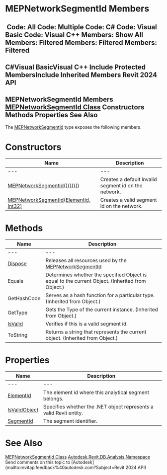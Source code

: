 # MEPNetworkSegmentId Members

﻿
 Code: All Code: Multiple Code: C# Code: Visual Basic Code: Visual C++  Members: Show All Members: Filtered Members: Filtered Members: Filtered   
---  
C#Visual BasicVisual C++
Include Protected MembersInclude Inherited Members
Revit 2024 API  
---  
MEPNetworkSegmentId Members  
[MEPNetworkSegmentId Class](cb14904b-7147-4742-09c9-98da77011030.md "MEPNetworkSegmentId Class") Constructors Methods Properties See Also  
---  
The [MEPNetworkSegmentId](cb14904b-7147-4742-09c9-98da77011030.md "MEPNetworkSegmentId Class") type exposes the following members.
# Constructors
| Name | Description |
| --- | --- |
| --- | --- | --- |
| [MEPNetworkSegmentId()()()()](c5b45745-011b-e53c-a661-ceda7a6a6f14.md "MEPNetworkSegmentId Constructor") | Creates a default invalid segment id on the network. |
| [MEPNetworkSegmentId(ElementId, Int32)](77e5e0c9-3302-3dd3-25f9-a80d4a428413.md "MEPNetworkSegmentId Constructor \(ElementId, Int32\)") | Creates a valid segment id on the network. |

# Methods
| Name | Description |
| --- | --- |
| --- | --- | --- |
| [Dispose](a1cae5f2-1dc0-e833-f7bb-5a4b8acfa8d2.md "Dispose Method") | Releases all resources used by the [MEPNetworkSegmentId](cb14904b-7147-4742-09c9-98da77011030.md "MEPNetworkSegmentId Class") |
| Equals | Determines whether the specified Object is equal to the current Object. (Inherited from Object.) |
| GetHashCode | Serves as a hash function for a particular type.  (Inherited from Object.) |
| GetType | Gets the Type of the current instance. (Inherited from Object.) |
| [IsValid](672f9ca7-76e3-68e7-5ad8-b44c104a0b8c.md "IsValid Method") | Verifies if this is a valid segment id. |
| ToString | Returns a string that represents the current object. (Inherited from Object.) |

# Properties
| Name | Description |
| --- | --- |
| --- | --- | --- |
| [ElementId](f79cdfec-43ce-18ca-91bd-bfbb9fbbeec7.md "ElementId Property") | The element id where this analytical segment belongs. |
| [IsValidObject](84a96d2d-42c9-fe23-e926-8c83c51e7ba5.md "IsValidObject Property") | Specifies whether the .NET object represents a valid Revit entity. |
| [SegmentId](e48690ea-53e4-84d4-2602-9ec67d68dc9d.md "SegmentId Property") | The segment identifier. |

# See Also
[MEPNetworkSegmentId Class](cb14904b-7147-4742-09c9-98da77011030.md "MEPNetworkSegmentId Class")
[Autodesk.Revit.DB.Analysis Namespace](958e2e12-587d-f188-5d7b-f13d7dbfdf48.md "Autodesk.Revit.DB.Analysis Namespace")
Send comments on this topic to [Autodesk](mailto:revitapifeedback%40autodesk.com?Subject=Revit 2024 API)